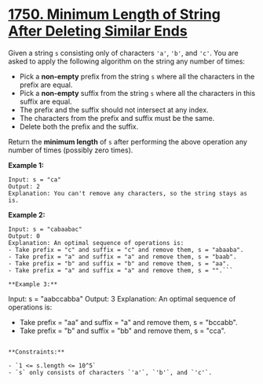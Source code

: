 # [1750. Minimum Length of String After Deleting Similar Ends](https://leetcode.com/problems/minimum-length-of-string-after-deleting-similar-ends/description/?envType=daily-question&envId=2024-03-05)

Given a string `s` consisting only of characters `'a'`, `'b'`, and `'c'`. You are asked to apply the following algorithm on the string any number of times:

-   Pick a **non-empty** prefix from the string `s` where all the characters in the prefix are equal.
-   Pick a **non-empty** suffix from the string `s` where all the characters in this suffix are equal.
-   The prefix and the suffix should not intersect at any index.
-   The characters from the prefix and suffix must be the same.
-   Delete both the prefix and the suffix.

Return the **minimum length** of `s` after performing the above operation any number of times (possibly zero times).

**Example 1:**

```
Input: s = "ca"
Output: 2
Explanation: You can't remove any characters, so the string stays as is.
```

**Example 2:**

````
Input: s = "cabaabac"
Output: 0
Explanation: An optimal sequence of operations is:
- Take prefix = "c" and suffix = "c" and remove them, s = "abaaba".
- Take prefix = "a" and suffix = "a" and remove them, s = "baab".
- Take prefix = "b" and suffix = "b" and remove them, s = "aa".
- Take prefix = "a" and suffix = "a" and remove them, s = "".```

**Example 3:**

````

Input: s = "aabccabba"
Output: 3
Explanation: An optimal sequence of operations is:

-   Take prefix = "aa" and suffix = "a" and remove them, s = "bccabb".
-   Take prefix = "b" and suffix = "bb" and remove them, s = "cca".

```

**Constraints:**

- `1 <= s.length <= 10^5`
- `s` only consists of characters `'a'`, `'b'`, and `'c'`.
```
